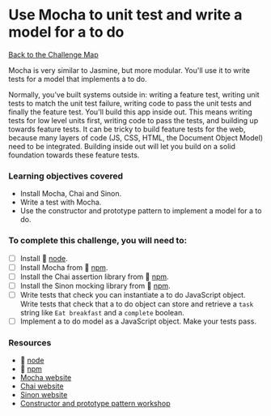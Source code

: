 # Use Mocha to unit test and write a model for a to do

[Back to the Challenge Map](00_challenge_track.md)

Mocha is very similar to Jasmine, but more modular.  You'll use it to write tests for a model that implements a to do.

Normally, you've built systems outside in: writing a feature test, writing unit tests to match the unit test failure, writing code to pass the unit tests and finally the feature test.  You'll build this app inside out.  This means writing tests for low level units first, writing code to pass the tests, and building up towards feature tests.  It can be tricky to build feature tests for the web, because many layers of code (JS, CSS, HTML, the Document Object Model) need to be integrated. Building inside out will let you build on a solid foundation towards these feature tests.

### Learning objectives covered

- Install Mocha, Chai and Sinon.
- Write a test with Mocha.
- Use the constructor and prototype pattern to implement a model for a to do.

### To complete this challenge, you will need to:

- [ ] Install :pill: [node](../pills/node.md).
- [ ] Install Mocha from :pill: [npm](../pills/npm.md).
- [ ] Install the Chai assertion library from :pill: [npm](../pills/npm.md).
- [ ] Install the Sinon mocking library from :pill: [npm](../pills/npm.md).
- [ ] Write tests that check you can instantiate a to do JavaScript object.  Write tests that check that a to do object can store and retrieve a `task` string like `Eat breakfast` and a `complete` boolean.
- [ ] Implement a to do model as a JavaScript object.  Make your tests pass.

### Resources

- :pill: [node](../pills/node.md)
- :pill: [npm](../pills/npm.md)
- [Mocha website](https://mochajs.org/)
- [Chai website](http://chaijs.com/)
- [Sinon website](http://sinonjs.org/)
- [Constructor and prototype pattern workshop](https://github.com/maryrosecook/constructor-and-prototype-pattern-workshop)
